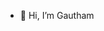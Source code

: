 - 👋 Hi, I’m Gautham

<!---
code5ai/code5ai is a ✨ special ✨ repository because its `README.md` (this file) appears on your GitHub profile.
You can click the Preview link to take a look at your changes.
--->
